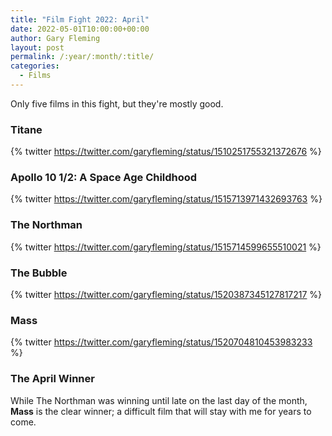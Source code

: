 ```yaml
---
title: "Film Fight 2022: April"
date: 2022-05-01T10:00:00+00:00
author: Gary Fleming
layout: post
permalink: /:year/:month/:title/
categories:
  - Films
---
```


Only five films in this fight, but they're mostly good.

### Titane

{% twitter https://twitter.com/garyfleming/status/1510251755321372676 %}

### Apollo 10 1/2: A Space Age Childhood

{% twitter https://twitter.com/garyfleming/status/1515713971432693763 %}

### The Northman

{% twitter https://twitter.com/garyfleming/status/1515714599655510021 %}

### The Bubble

{% twitter https://twitter.com/garyfleming/status/1520387345127817217 %}

### Mass

{% twitter https://twitter.com/garyfleming/status/1520704810453983233 %}


### The April Winner

While The Northman was winning until late on the last day of the month, **Mass** is the clear winner; a difficult film that will stay with me for years to come.
